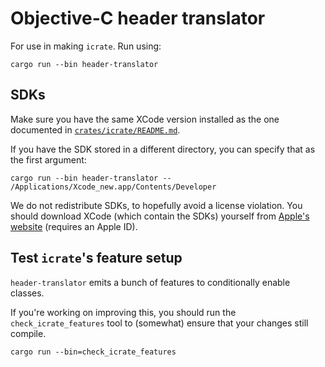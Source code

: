 # Objective-C header translator

For use in making `icrate`. Run using:

```console
cargo run --bin header-translator
```


## SDKs

Make sure you have the same XCode version installed as the one documented in [`crates/icrate/README.md`](../icrate/README.md).

If you have the SDK stored in a different directory, you can specify that as the first argument:

```console
cargo run --bin header-translator -- /Applications/Xcode_new.app/Contents/Developer
```

We do not redistribute SDKs, to hopefully avoid a license violation. You should download XCode (which contain the SDKs) yourself from [Apple's website](https://developer.apple.com/download/all/?q=xcode) (requires an Apple ID).


## Test `icrate`'s feature setup

`header-translator` emits a bunch of features to conditionally enable classes.

If you're working on improving this, you should run the `check_icrate_features` tool to (somewhat) ensure that your changes still compile.

```console
cargo run --bin=check_icrate_features
```
